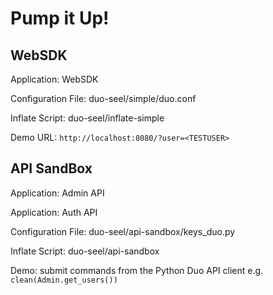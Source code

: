 # Pump it Up!

## WebSDK
Application: WebSDK

Configuration File: duo-seel/simple/duo.conf

Inflate Script: duo-seel/inflate-simple

Demo URL: ``` http://localhost:8080/?user=<TESTUSER> ```

## API SandBox
Application: Admin API

Application: Auth API

Configuration File: duo-seel/api-sandbox/keys_duo.py

Inflate Script: duo-seel/api-sandbox

Demo: submit commands from the Python Duo API client e.g. ``` clean(Admin.get_users()) ```
